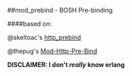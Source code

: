 ##mod_prebind - BOSH Pre-binding

####based on:

@skeltoac's [http_prebind](https://github.com/skeltoac/http_prebind)

@thepug's [Mod-Http-Pre-Bind](https://github.com/thepug/Mod-Http-Pre-Bind)

**DISCLAIMER: I don't _really_ know erlang**